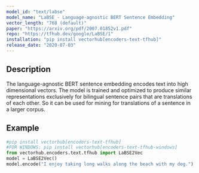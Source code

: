 ```yaml
---
model_id: "text/labse"
model_name: "LaBSE - Language-agnostic BERT Sentence Embedding" 
vector_length: "768 (default)"
paper: "https://arxiv.org/pdf/2007.01852v1.pdf"
repo: "https://tfhub.dev/google/LaBSE/1"
installation: "pip install vectorhub[encoders-text-tfhub]"
release_date: "2020-07-03"
---
```


## Description

The language-agnostic BERT sentence embedding encodes text into high dimensional vectors. The model is trained and optimized to produce similar representations exclusively for bilingual sentence pairs that are translations of each other. So it can be used for mining for translations of a sentence in a larger corpus.

## Example

```python
#pip install vectorhub[encoders-text-tfhub]
#FOR WINDOWS: pip install vectorhub[encoders-text-tfhub-windows]
from vectorhub.encoders.text.tfhub import LaBSE2Vec
model = LaBSE2Vec()
model.encode("I enjoy taking long walks along the beach with my dog.")
```
